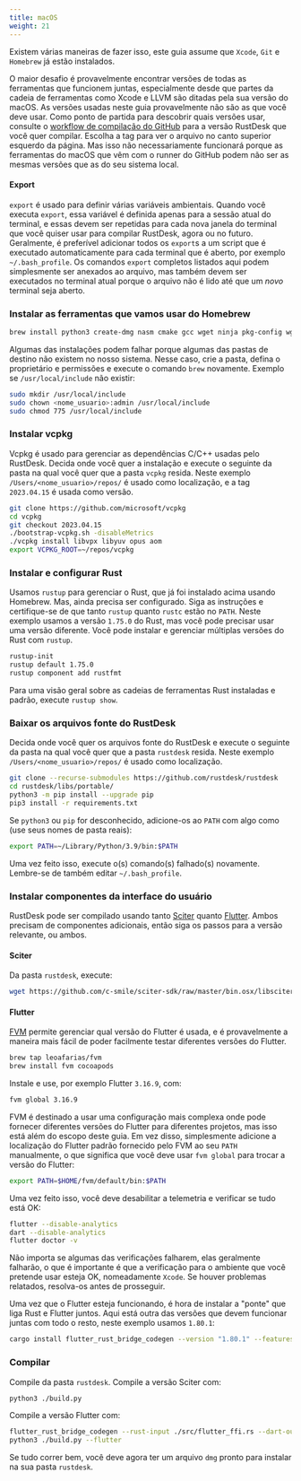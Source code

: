 ```yaml
---
title: macOS
weight: 21
---
```


Existem várias maneiras de fazer isso, este guia assume que `Xcode`, `Git` e `Homebrew` já estão instalados.

O maior desafio é provavelmente encontrar versões de todas as ferramentas que funcionem juntas, especialmente desde que partes da cadeia de ferramentas como Xcode e LLVM são ditadas pela sua versão do macOS. As versões usadas neste guia provavelmente não são as que você deve usar. Como ponto de partida para descobrir quais versões usar, consulte o [workflow de compilação do GitHub](https://github.com/rustdesk/rustdesk/blob/master/.github/workflows/flutter-build.yml) para a versão RustDesk que você quer compilar. Escolha a tag para ver o arquivo no canto superior esquerdo da página. Mas isso não necessariamente funcionará porque as ferramentas do macOS que vêm com o runner do GitHub podem não ser as mesmas versões que as do seu sistema local.

#### Export
`export` é usado para definir várias variáveis ambientais. Quando você executa `export`, essa variável é definida apenas para a sessão atual do terminal, e essas devem ser repetidas para cada nova janela do terminal que você quiser usar para compilar RustDesk, agora ou no futuro. Geralmente, é preferível adicionar todos os `export`s a um script que é executado automaticamente para cada terminal que é aberto, por exemplo `~/.bash_profile`. Os comandos `export` completos listados aqui podem simplesmente ser anexados ao arquivo, mas também devem ser executados no terminal atual porque o arquivo não é lido até que um *novo* terminal seja aberto.

### Instalar as ferramentas que vamos usar do Homebrew

```sh
brew install python3 create-dmg nasm cmake gcc wget ninja pkg-config wget rustup
```

Algumas das instalações podem falhar porque algumas das pastas de destino não existem no nosso sistema. Nesse caso, crie a pasta, defina o proprietário e permissões e execute o comando `brew` novamente. Exemplo se `/usr/local/include` não existir:
```sh
sudo mkdir /usr/local/include
sudo chown <nome_usuario>:admin /usr/local/include
sudo chmod 775 /usr/local/include
```

### Instalar vcpkg
Vcpkg é usado para gerenciar as dependências C/C++ usadas pelo RustDesk. Decida onde você quer a instalação e execute o seguinte da pasta na qual você quer que a pasta `vcpkg` resida. Neste exemplo `/Users/<nome_usuario>/repos/` é usado como localização, e a tag `2023.04.15` é usada como versão.

```sh
git clone https://github.com/microsoft/vcpkg
cd vcpkg
git checkout 2023.04.15
./bootstrap-vcpkg.sh -disableMetrics
./vcpkg install libvpx libyuv opus aom
export VCPKG_ROOT=~/repos/vcpkg
```

### Instalar e configurar Rust
Usamos `rustup` para gerenciar o Rust, que já foi instalado acima usando Homebrew. Mas, ainda precisa ser configurado. Siga as instruções e certifique-se de que tanto `rustup` quanto `rustc` estão no `PATH`. Neste exemplo usamos a versão `1.75.0` do Rust, mas você pode precisar usar uma versão diferente. Você pode instalar e gerenciar múltiplas versões do Rust com `rustup`.

```sh
rustup-init
rustup default 1.75.0
rustup component add rustfmt
```
Para uma visão geral sobre as cadeias de ferramentas Rust instaladas e padrão, execute `rustup show`.

### Baixar os arquivos fonte do RustDesk

Decida onde você quer os arquivos fonte do RustDesk e execute o seguinte da pasta na qual você quer que a pasta `rustdesk` resida. Neste exemplo `/Users/<nome_usuario>/repos/` é usado como localização.

```sh
git clone --recurse-submodules https://github.com/rustdesk/rustdesk
cd rustdesk/libs/portable/
python3 -m pip install --upgrade pip
pip3 install -r requirements.txt
```

Se `python3` ou `pip` for desconhecido, adicione-os ao `PATH` com algo como (use seus nomes de pasta reais):
```sh
export PATH=~/Library/Python/3.9/bin:$PATH
```
Uma vez feito isso, execute o(s) comando(s) falhado(s) novamente. Lembre-se de também editar `~/.bash_profile`.

### Instalar componentes da interface do usuário
RustDesk pode ser compilado usando tanto [Sciter](https://sciter.com/) quanto [Flutter](https://flutter.dev/). Ambos precisam de componentes adicionais, então siga os passos para a versão relevante, ou ambos.

#### Sciter

Da pasta `rustdesk`, execute:
```sh
wget https://github.com/c-smile/sciter-sdk/raw/master/bin.osx/libsciter.dylib
```

#### Flutter

[FVM](https://fvm.app/) permite gerenciar qual versão do Flutter é usada, e é provavelmente a maneira mais fácil de poder facilmente testar diferentes versões do Flutter.

```sh
brew tap leoafarias/fvm
brew install fvm cocoapods
```
Instale e use, por exemplo Flutter `3.16.9`, com:

```sh
fvm global 3.16.9
```
FVM é destinado a usar uma configuração mais complexa onde pode fornecer diferentes versões do Flutter para diferentes projetos, mas isso está além do escopo deste guia. Em vez disso, simplesmente adicione a localização do Flutter padrão fornecido pelo FVM ao seu `PATH` manualmente, o que significa que você deve usar `fvm global` para trocar a versão do Flutter:

```sh
export PATH=$HOME/fvm/default/bin:$PATH
```

Uma vez feito isso, você deve desabilitar a telemetria e verificar se tudo está OK:

```sh
flutter --disable-analytics
dart --disable-analytics
flutter doctor -v
```
Não importa se algumas das verificações falharem, elas geralmente falharão, o que é importante é que a verificação para o ambiente que você pretende usar esteja OK, nomeadamente `Xcode`. Se houver problemas relatados, resolva-os antes de prosseguir.

Uma vez que o Flutter esteja funcionando, é hora de instalar a "ponte" que liga Rust e Flutter juntos. Aqui está outra das versões que devem funcionar juntas com todo o resto, neste exemplo usamos `1.80.1`:

```sh
cargo install flutter_rust_bridge_codegen --version "1.80.1" --features "uuid"
```

### Compilar

Compile da pasta `rustdesk`. Compile a versão Sciter com:

```sh
python3 ./build.py
```

Compile a versão Flutter com:
```sh
flutter_rust_bridge_codegen --rust-input ./src/flutter_ffi.rs --dart-output ./flutter/lib/generated_bridge.dart --c-output ./flutter/macos/Runner/bridge_generated.h
python3 ./build.py --flutter
```
Se tudo correr bem, você deve agora ter um arquivo `dmg` pronto para instalar na sua pasta `rustdesk`.